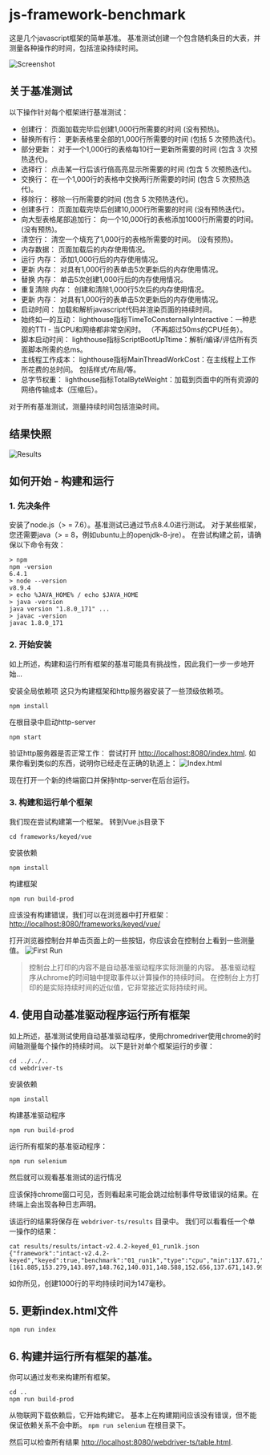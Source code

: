# js-framework-benchmark

这是几个javascript框架的简单基准。 基准测试创建一个包含随机条目的大表，并测量各种操作的时间，包括渲染持续时间。

![Screenshot](images/screenshot-intact.jpg?raw=true "Screenshot")

## 关于基准测试

以下操作针对每个框架进行基准测试：

* 创建行： 页面加载完毕后创建1,000行所需要的时间 (没有预热)。
* 替换所有行： 更新表格里全部的1,000行所需要的时间 (包括 5 次预热迭代)。
* 部分更新： 对于一个1,000行的表格每10行一更新所需要的时间 (包含 3 次预热迭代)。
* 选择行： 点击某一行后该行倍高亮显示所需要的时间 (包含 5 次预热迭代)。
* 交换行： 在一个1,000行的表格中交换两行所需要的时间 (包含 5 次预热迭代)。
* 移除行： 移除一行所需要的时间 (包含 5 次预热迭代)。
* 创建多行： 页面加载完毕后创建10,000行所需要的时间 (没有预热迭代)。
* 向大型表格尾部追加行： 向一个10,000行的表格添加1000行所需要的时间。 (没有预热)。
* 清空行： 清空一个填充了1,000行的表格所需要的时间。 (没有预热)。
* 内存数据： 页面加载后的内存使用情况。
* 运行 内存： 添加1,000行后的内存使用情况。
* 更新 内存： 对具有1,000行的表单击5次更新后的内存使用情况。 
* 替换 内存： 单击5次创建1,000行后的内存使用情况。
* 重复清除 内存： 创建和清除1,000行5次后的内存使用情况。
* 更新 内存： 对具有1,000行的表单击5次更新后的内存使用情况。
* 启动时间： 加载和解析javascript代码并渲染页面的持续时间。
* 始终如一的互动： lighthouse指标TimeToConsternallyInteractive：一种悲观的TTI  - 当CPU和网络都非常空闲时。 （不再超过50ms的CPU任务）。
* 脚本启动时间： lighthouse指标ScriptBootUpTtime：解析/编译/评估所有页面脚本所需的总ms。
* 主线程工作成本： lighthouse指标MainThreadWorkCost：在主线程上工作所花费的总时间。 包括样式/布局/等。
* 总字节权重： lighthouse指标TotalByteWeight：加载到页面中的所有资源的网络传输成本（压缩后）。

对于所有基准测试，测量持续时间包括渲染时间。

## 结果快照

![Results](images/results.jpg?raw=true "Results")

## 如何开始 - 构建和运行

### 1. 先决条件

安装了node.js（> = 7.6）。基准测试已通过节点8.4.0进行测试。 对于某些框架，您还需要java（> = 8，例如ubuntu上的openjdk-8-jre）。 在尝试构建之前，请确保以下命令有效：
```
> npm
npm -version
6.4.1
> node --version
v8.9.4
> echo %JAVA_HOME% / echo $JAVA_HOME
> java -version
java version "1.8.0_171" ...
> javac -version
javac 1.8.0_171
```

### 2. 开始安装

如上所述，构建和运行所有框架的基准可能具有挑战性，因此我们一步一步地开始...

安装全局依赖项
这只为构建框架和http服务器安装了一些顶级依赖项。
```
npm install
```
在根目录中启动http-server
```
npm start
```
验证http服务器是否正常工作：
尝试打开 [http://localhost:8080/index.html](http://localhost:8080/index.html). 如果你看到类似的东西，说明你已经走在正确的轨道上：
![Index.html](images/index.jpg?raw=true "Index.html")

现在打开一个新的终端窗口并保持http-server在后台运行。

### 3. 构建和运行单个框架

我们现在尝试构建第一个框架。 转到Vue.js目录下
```
cd frameworks/keyed/vue
```
安装依赖
```
npm install
```
构建框架
```
npm run build-prod
```
应该没有构建错误，我们可以在浏览器中打开框架：
[http://localhost:8080/frameworks/keyed/vue/](http://localhost:8080/frameworks/keyed/vue/)

打开浏览器控制台并单击页面上的一些按钮，你应该会在控制台上看到一些测量值。
![First Run](images/run-vue.jpg?raw=true "First run")

> 控制台上打印的内容不是自动基准驱动程序实际测量的内容。 基准驱动程序从chrome的时间轴中提取事件以计算操作的持续时间。 在控制台上方打印的是实际持续时间的近似值，它非常接近实际持续时间。

## 4. 使用自动基准驱动程序运行所有框架

如上所述，基准测试使用自动基准驱动程序，使用chromedriver使用chrome的时间轴测量每个操作的持续时间。 以下是针对单个框架运行的步骤：

```
cd ../../..
cd webdriver-ts
```
安装依赖
```
npm install
```
构建基准驱动程序
```
npm run build-prod
```
运行所有框架的基准驱动程序：
```
npm run selenium
```
然后就可以观看基准测试的运行情况

应该保持chrome窗口可见，否则看起来可能会跳过绘制事件导致错误的结果。在终端上会出现各种日志声明。

该运行的结果将保存在 `webdriver-ts/results` 目录中。 我们可以看看任一个单一操作的结果：
```
cat results/results/intact-v2.4.2-keyed_01_run1k.json
{"framework":"intact-v2.4.2-keyed","keyed":true,"benchmark":"01_run1k","type":"cpu","min":137.671,"max":161.885,"mean":147.23069999999998,"median":146.2935,"geometricMean":147.06972786734943,"standardDeviation":7.319137002103155,"values":[161.885,153.279,143.897,148.762,140.031,148.588,152.656,137.671,143.999,141.539]}
```
如你所见，创建1000行的平均持续时间为147毫秒。

## 5. 更新index.html文件
```
npm run index
```

## 6. 构建并运行所有框架的基准。

你可以通过发布来构建所有框架。
```
cd ..
npm run build-prod
```
从物联网下载依赖后，它开始构建它。 基本上在构建期间应该没有错误，但不能保证依赖关系不会中断。
`npm run selenium`
在根目录下。

然后可以检查所有结果 [http://localhost:8080/webdriver-ts/table.html](http://localhost:8080/webdriver-ts/table.html).
